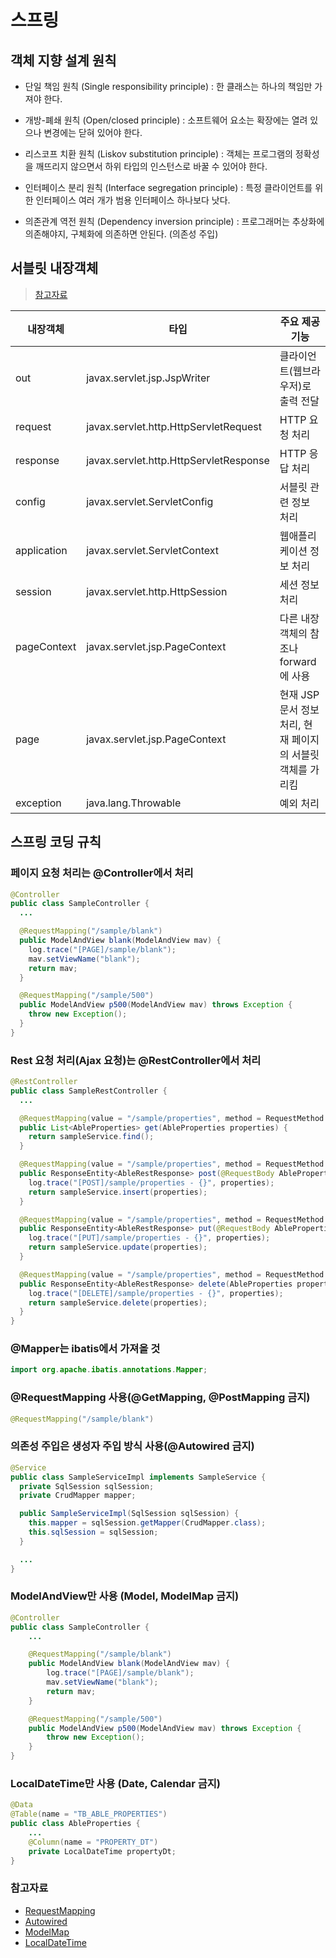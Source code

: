 
# 스프링

## 객체 지향 설계 원칙

- 단일 책임 원칙 (Single responsibility principle) : 한 클래스는 하나의 책임만 가져야 한다.

- 개방-폐쇄 원칙 (Open/closed principle) : 소프트웨어 요소는 확장에는 열려 있으나 변경에는 닫혀 있어야 한다.

- 리스코프 치환 원칙 (Liskov substitution principle) : 객체는 프로그램의 정확성을 깨뜨리지 않으면서 하위 타입의 인스턴스로 바꿀 수 있어야 한다.

- 인터페이스 분리 원칙 (Interface segregation principle) : 특정 클라이언트를 위한 인터페이스 여러 개가 범용 인터페이스 하나보다 낫다.

- 의존관계 역전 원칙 (Dependency inversion principle) : 프로그래머는 추상화에 의존해야지, 구체화에 의존하면 안된다. (의존성 주입)



## 서블릿 내장객체
> [참고자료](https://dinfree.com/lecture/backend/javaweb_2.3.html)

|내장객체|타입|주요 제공 기능|
|------|---|---|
|out|javax.servlet.jsp.JspWriter|클라이언트(웹브라우저)로 출력 전달|
|request|javax.servlet.http.HttpServletRequest|HTTP 요청 처리|
|response|javax.servlet.http.HttpServletResponse|HTTP 응답 처리|
|config|javax.servlet.ServletConfig|서블릿 관련 정보 처리|
|application|javax.servlet.ServletContext|웹애플리케이션 정보 처리|
|session|javax.servlet.http.HttpSession|세션 정보 처리|
|pageContext|javax.servlet.jsp.PageContext|다른 내장 객체의 참조나 forward에 사용|
|page|javax.servlet.jsp.PageContext|현재 JSP 문서 정보 처리, 현재 페이지의 서블릿 객체를 가리킴|
|exception|java.lang.Throwable|예외 처리|


## 스프링 코딩 규칙

### 페이지 요청 처리는 @Controller에서 처리
```java
@Controller
public class SampleController {
  ...

  @RequestMapping("/sample/blank")
  public ModelAndView blank(ModelAndView mav) {
    log.trace("[PAGE]/sample/blank");
    mav.setViewName("blank");
    return mav;
  }

  @RequestMapping("/sample/500")
  public ModelAndView p500(ModelAndView mav) throws Exception {
    throw new Exception();
  }
}
```

### Rest 요청 처리(Ajax 요청)는 @RestController에서 처리
```java
@RestController
public class SampleRestController {
  ...

  @RequestMapping(value = "/sample/properties", method = RequestMethod.GET)
  public List<AbleProperties> get(AbleProperties properties) {
  	return sampleService.find();
  }

  @RequestMapping(value = "/sample/properties", method = RequestMethod.POST)
  public ResponseEntity<AbleRestResponse> post(@RequestBody AbleProperties properties) {
  	log.trace("[POST]/sample/properties - {}", properties);
  	return sampleService.insert(properties);
  }

  @RequestMapping(value = "/sample/properties", method = RequestMethod.PUT)
  public ResponseEntity<AbleRestResponse> put(@RequestBody AbleProperties properties) {
  	log.trace("[PUT]/sample/properties - {}", properties);
  	return sampleService.update(properties);
  }

  @RequestMapping(value = "/sample/properties", method = RequestMethod.DELETE)
  public ResponseEntity<AbleRestResponse> delete(AbleProperties properties) {
  	log.trace("[DELETE]/sample/properties - {}", properties);
  	return sampleService.delete(properties);
  }
}
```

### @Mapper는 ibatis에서 가져올 것
```java
import org.apache.ibatis.annotations.Mapper;
```

### @RequestMapping 사용(@GetMapping, @PostMapping 금지)
```java
@RequestMapping("/sample/blank")
```

### 의존성 주입은 생성자 주입 방식 사용(@Autowired 금지)
```java
@Service
public class SampleServiceImpl implements SampleService {
  private SqlSession sqlSession;
  private CrudMapper mapper;

  public SampleServiceImpl(SqlSession sqlSession) {
  	this.mapper = sqlSession.getMapper(CrudMapper.class);
  	this.sqlSession = sqlSession;
  }

  ...
}
```

### ModelAndView만 사용 (Model, ModelMap 금지)
```java
@Controller
public class SampleController {
	...

	@RequestMapping("/sample/blank")
	public ModelAndView blank(ModelAndView mav) {
		log.trace("[PAGE]/sample/blank");
		mav.setViewName("blank");
		return mav;
	}

	@RequestMapping("/sample/500")
	public ModelAndView p500(ModelAndView mav) throws Exception {
		throw new Exception();
	}
}
```

### LocalDateTime만 사용 (Date, Calendar 금지)
```java
@Data
@Table(name = "TB_ABLE_PROPERTIES")
public class AbleProperties {
	...
	@Column(name = "PROPERTY_DT")
	private LocalDateTime propertyDt;
}
```

### 참고자료
- [RequestMapping](https://itworldyo.tistory.com/32)
- [Autowired](https://madplay.github.io/post/why-constructor-injection-is-better-than-field-injection)
- [ModelMap](https://javaoop.tistory.com/56)
- [LocalDateTime](https://java119.tistory.com/52)
